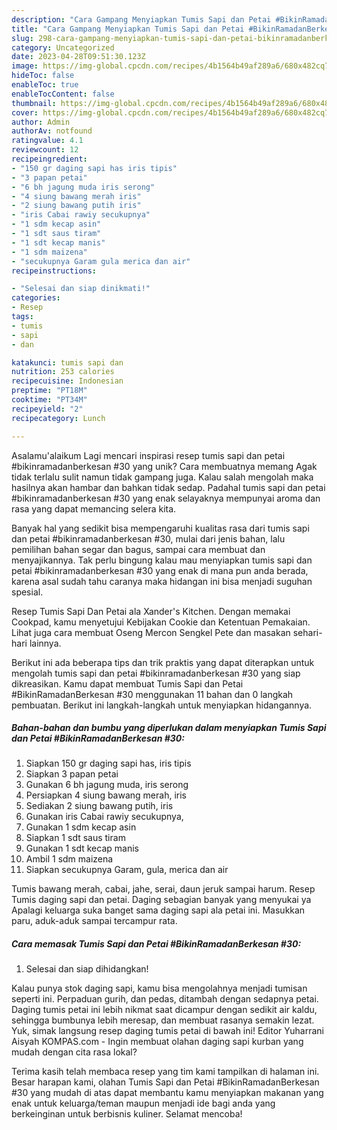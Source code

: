 ```yaml
---
description: "Cara Gampang Menyiapkan Tumis Sapi dan Petai #BikinRamadanBerkesan #30{ yang Lezat"
title: "Cara Gampang Menyiapkan Tumis Sapi dan Petai #BikinRamadanBerkesan #30{ yang Lezat"
slug: 298-cara-gampang-menyiapkan-tumis-sapi-dan-petai-bikinramadanberkesan-30-yang-lezat
category: Uncategorized
date: 2023-04-28T09:51:30.123Z
image: https://img-global.cpcdn.com/recipes/4b1564b49af289a6/680x482cq70/tumis-sapi-dan-petai-bikinramadanberkesan-30-foto-resep-utama.jpg
hideToc: false
enableToc: true
enableTocContent: false
thumbnail: https://img-global.cpcdn.com/recipes/4b1564b49af289a6/680x482cq70/tumis-sapi-dan-petai-bikinramadanberkesan-30-foto-resep-utama.jpg
cover: https://img-global.cpcdn.com/recipes/4b1564b49af289a6/680x482cq70/tumis-sapi-dan-petai-bikinramadanberkesan-30-foto-resep-utama.jpg
author: Admin
authorAv: notfound
ratingvalue: 4.1
reviewcount: 12
recipeingredient:
- "150 gr daging sapi has iris tipis"
- "3 papan petai"
- "6 bh jagung muda iris serong"
- "4 siung bawang merah iris"
- "2 siung bawang putih iris"
- "iris Cabai rawiy secukupnya"
- "1 sdm kecap asin"
- "1 sdt saus tiram"
- "1 sdt kecap manis"
- "1 sdm maizena"
- "secukupnya Garam gula merica dan air"
recipeinstructions:

- "Selesai dan siap dinikmati!"
categories:
- Resep
tags:
- tumis
- sapi
- dan

katakunci: tumis sapi dan 
nutrition: 253 calories
recipecuisine: Indonesian
preptime: "PT18M"
cooktime: "PT34M"
recipeyield: "2"
recipecategory: Lunch

---
```



Asalamu'alaikum Lagi mencari inspirasi resep tumis sapi dan petai #bikinramadanberkesan #30 yang unik? Cara membuatnya memang Agak tidak terlalu sulit namun tidak gampang juga. Kalau salah mengolah maka hasilnya akan hambar dan bahkan tidak sedap. Padahal tumis sapi dan petai #bikinramadanberkesan #30 yang enak selayaknya mempunyai aroma dan rasa yang dapat memancing selera kita.


Banyak hal yang sedikit bisa mempengaruhi kualitas rasa dari tumis sapi dan petai #bikinramadanberkesan #30, mulai dari jenis bahan, lalu pemilihan bahan segar dan bagus, sampai cara membuat dan menyajikannya. Tak perlu bingung kalau mau menyiapkan tumis sapi dan petai #bikinramadanberkesan #30 yang enak di mana pun anda berada, karena asal sudah tahu caranya maka hidangan ini bisa menjadi suguhan spesial.

Resep Tumis Sapi Dan Petai ala Xander&#39;s Kitchen. Dengan memakai Cookpad, kamu menyetujui Kebijakan Cookie dan Ketentuan Pemakaian. Lihat juga cara membuat Oseng Mercon Sengkel Pete dan masakan sehari-hari lainnya.


Berikut ini ada beberapa tips dan trik praktis yang dapat diterapkan untuk mengolah tumis sapi dan petai #bikinramadanberkesan #30 yang siap dikreasikan. Kamu dapat membuat Tumis Sapi dan Petai #BikinRamadanBerkesan #30 menggunakan 11 bahan dan 0 langkah pembuatan. Berikut ini langkah-langkah untuk menyiapkan hidangannya.

<!--inarticleads1-->

##### Bahan-bahan dan bumbu yang diperlukan dalam menyiapkan Tumis Sapi dan Petai #BikinRamadanBerkesan #30:

1. Siapkan 150 gr daging sapi has, iris tipis
1. Siapkan 3 papan petai
1. Gunakan 6 bh jagung muda, iris serong
1. Persiapkan 4 siung bawang merah, iris
1. Sediakan 2 siung bawang putih, iris
1. Gunakan iris Cabai rawiy secukupnya,
1. Gunakan 1 sdm kecap asin
1. Siapkan 1 sdt saus tiram
1. Gunakan 1 sdt kecap manis
1. Ambil 1 sdm maizena
1. Siapkan secukupnya Garam, gula, merica dan air


Tumis bawang merah, cabai, jahe, serai, daun jeruk sampai harum. Resep Tumis daging sapi dan petai. Daging sebagian banyak yang menyukai ya Apalagi keluarga suka banget sama daging sapi ala petai ini. Masukkan paru, aduk-aduk sampai tercampur rata. 

<!--inarticleads2-->

##### Cara memasak Tumis Sapi dan Petai #BikinRamadanBerkesan #30:


1. Selesai dan siap dihidangkan!

Kalau punya stok daging sapi, kamu bisa mengolahnya menjadi tumisan seperti ini. Perpaduan gurih, dan pedas, ditambah dengan sedapnya petai. Daging tumis petai ini lebih nikmat saat dicampur dengan sedikit air kaldu, sehingga bumbunya lebih meresap, dan membuat rasanya semakin lezat. Yuk, simak langsung resep daging tumis petai di bawah ini! Editor Yuharrani Aisyah KOMPAS.com - Ingin membuat olahan daging sapi kurban yang mudah dengan cita rasa lokal? 

Terima kasih telah membaca resep yang tim kami tampilkan di halaman ini. Besar harapan kami, olahan Tumis Sapi dan Petai #BikinRamadanBerkesan #30 yang mudah di atas dapat membantu kamu menyiapkan makanan yang enak untuk keluarga/teman maupun menjadi ide bagi anda yang berkeinginan untuk berbisnis kuliner. Selamat mencoba!
